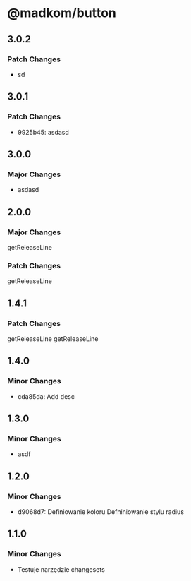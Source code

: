 # @madkom/button

## 3.0.2

### Patch Changes

- sd

## 3.0.1

### Patch Changes

- 9925b45: asdasd

## 3.0.0

### Major Changes

- asdasd

## 2.0.0

### Major Changes

getReleaseLine

### Patch Changes

getReleaseLine

## 1.4.1

### Patch Changes

getReleaseLine
getReleaseLine

## 1.4.0

### Minor Changes

- cda85da: Add desc

## 1.3.0

### Minor Changes

- asdf

## 1.2.0

### Minor Changes

- d9068d7: Definiowanie koloru
  Defniniowanie stylu radius

## 1.1.0

### Minor Changes

- Testuje narzędzie changesets
